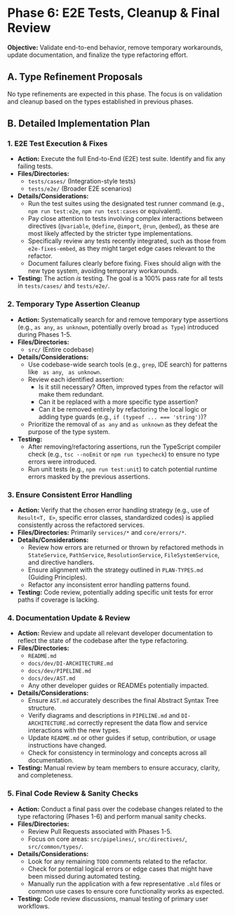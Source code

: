 # Phase 6: E2E Tests, Cleanup & Final Review

**Objective:** Validate end-to-end behavior, remove temporary workarounds, update documentation, and finalize the type refactoring effort.

## A. Type Refinement Proposals

No type refinements are expected in this phase. The focus is on validation and cleanup based on the types established in previous phases.

## B. Detailed Implementation Plan

### 1. E2E Test Execution & Fixes

*   **Action:** Execute the full End-to-End (E2E) test suite. Identify and fix any failing tests.
*   **Files/Directories:**
    *   `tests/cases/` (Integration-style tests)
    *   `tests/e2e/` (Broader E2E scenarios)
*   **Details/Considerations:**
    *   Run the test suites using the designated test runner command (e.g., `npm run test:e2e`, `npm run test:cases` or equivalent).
    *   Pay close attention to tests involving complex interactions between directives (`@variable`, `@define`, `@import`, `@run`, `@embed`), as these are most likely affected by the stricter type implementations.
    *   Specifically review any tests recently integrated, such as those from `e2e-fixes-embed`, as they might target edge cases relevant to the refactor.
    *   Document failures clearly before fixing. Fixes should align with the new type system, avoiding temporary workarounds.
*   **Testing:** The action *is* testing. The goal is a 100% pass rate for all tests in `tests/cases/` and `tests/e2e/`.

### 2. Temporary Type Assertion Cleanup

*   **Action:** Systematically search for and remove temporary type assertions (e.g., `as any`, `as unknown`, potentially overly broad `as Type`) introduced during Phases 1-5.
*   **Files/Directories:**
    *   `src/` (Entire codebase)
*   **Details/Considerations:**
    *   Use codebase-wide search tools (e.g., `grep`, IDE search) for patterns like ` as any`, ` as unknown`.
    *   Review each identified assertion:
        *   Is it still necessary? Often, improved types from the refactor will make them redundant.
        *   Can it be replaced with a more specific type assertion?
        *   Can it be removed entirely by refactoring the local logic or adding type guards (e.g., `if (typeof ... === 'string')`)?
    *   Prioritize the removal of `as any` and `as unknown` as they defeat the purpose of the type system.
*   **Testing:**
    *   After removing/refactoring assertions, run the TypeScript compiler check (e.g., `tsc --noEmit` or `npm run typecheck`) to ensure no type errors were introduced.
    *   Run unit tests (e.g., `npm run test:unit`) to catch potential runtime errors masked by the previous assertions.

### 3. Ensure Consistent Error Handling

*   **Action:** Verify that the chosen error handling strategy (e.g., use of `Result<T, E>`, specific error classes, standardized codes) is applied consistently across the refactored services.
*   **Files/Directories:** Primarily `services/*` and `core/errors/*`.
*   **Details/Considerations:**
    *   Review how errors are returned or thrown by refactored methods in `StateService`, `PathService`, `ResolutionService`, `FileSystemService`, and directive handlers.
    *   Ensure alignment with the strategy outlined in `PLAN-TYPES.md` (Guiding Principles).
    *   Refactor any inconsistent error handling patterns found.
*   **Testing:** Code review, potentially adding specific unit tests for error paths if coverage is lacking.

### 4. Documentation Update & Review

*   **Action:** Review and update all relevant developer documentation to reflect the state of the codebase after the type refactoring.
*   **Files/Directories:**
    *   `README.md`
    *   `docs/dev/DI-ARCHITECTURE.md`
    *   `docs/dev/PIPELINE.md`
    *   `docs/dev/AST.md`
    *   Any other developer guides or READMEs potentially impacted.
*   **Details/Considerations:**
    *   Ensure `AST.md` accurately describes the final Abstract Syntax Tree structure.
    *   Verify diagrams and descriptions in `PIPELINE.md` and `DI-ARCHITECTURE.md` correctly represent the data flow and service interactions with the new types.
    *   Update `README.md` or other guides if setup, contribution, or usage instructions have changed.
    *   Check for consistency in terminology and concepts across all documentation.
*   **Testing:** Manual review by team members to ensure accuracy, clarity, and completeness.

### 5. Final Code Review & Sanity Checks

*   **Action:** Conduct a final pass over the codebase changes related to the type refactoring (Phases 1-6) and perform manual sanity checks.
*   **Files/Directories:**
    *   Review Pull Requests associated with Phases 1-5.
    *   Focus on core areas: `src/pipelines/`, `src/directives/`, `src/common/types/`.
*   **Details/Considerations:**
    *   Look for any remaining `TODO` comments related to the refactor.
    *   Check for potential logical errors or edge cases that might have been missed during automated testing.
    *   Manually run the application with a few representative `.mld` files or common use cases to ensure core functionality works as expected.
*   **Testing:** Code review discussions, manual testing of primary user workflows. 